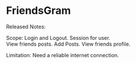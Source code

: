 # FriendsGram
Released Notes:

Scope:  Login and Logout.
	Session for user.	
	View friends posts.
	Add Posts.
	View friends profile.

Limitation: Need a reliable internet connection.
